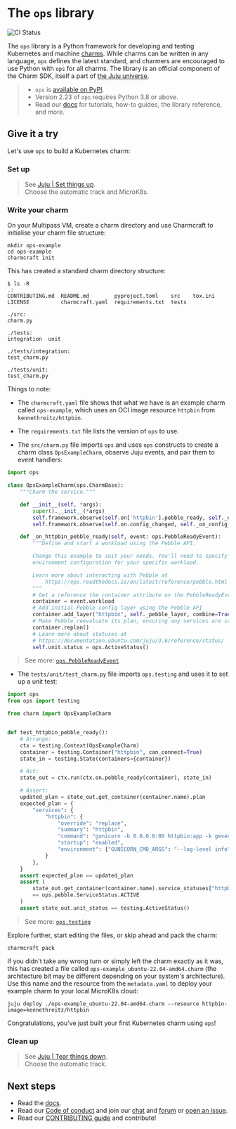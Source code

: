 # The `ops` library

![CI Status](https://github.com/canonical/operator/actions/workflows/framework-tests.yaml/badge.svg)

The `ops` library is a Python framework for developing and testing Kubernetes and machine [charms](https://charmhub.io/). While charms can be written in any language, `ops` defines the latest standard, and charmers are encouraged to use Python with `ops` for all charms. The library is an official component of the Charm SDK, itself a part of [the Juju universe](https://juju.is/).

> - `ops` is  [available on PyPI](https://pypi.org/project/ops/).
> - Version 2.23 of `ops` requires Python 3.8 or above.
> - Read our [docs](https://documentation.ubuntu.com/ops/2.23/) for tutorials, how-to guides, the library reference, and more.

## Give it a try

Let's use `ops` to build a Kubernetes charm:

### Set up

> See [Juju | Set things up](https://documentation.ubuntu.com/juju/3.6/howto/manage-your-deployment/manage-your-deployment-environment/#set-things-up). <br> Choose the automatic track and MicroK8s.


### Write your charm

On your Multipass VM, create a charm directory and use Charmcraft to initialise your charm file structure:

```shell-script
mkdir ops-example
cd ops-example
charmcraft init
```
This has created a standard charm directory structure:

```shell-script
$ ls -R
.:
CONTRIBUTING.md  README.md        pyproject.toml    src    tox.ini
LICENSE          charmcraft.yaml  requirements.txt  tests

./src:
charm.py

./tests:
integration  unit

./tests/integration:
test_charm.py

./tests/unit:
test_charm.py
```

Things to note:

- The `charmcraft.yaml` file shows that what we have is an example charm called `ops-example`, which uses an OCI image resource `httpbin` from `kennethreitz/httpbin`.

- The `requirements.txt` file lists the version of `ops` to use.

- The `src/charm.py` file imports `ops` and uses `ops` constructs to create a charm class `OpsExampleCharm`, observe Juju events, and pair them to event handlers:

```python
import ops

class OpsExampleCharm(ops.CharmBase):
    """Charm the service."""

    def __init__(self, *args):
        super().__init__(*args)
        self.framework.observe(self.on['httpbin'].pebble_ready, self._on_httpbin_pebble_ready)
        self.framework.observe(self.on.config_changed, self._on_config_changed)

    def _on_httpbin_pebble_ready(self, event: ops.PebbleReadyEvent):
        """Define and start a workload using the Pebble API.

        Change this example to suit your needs. You'll need to specify the right entrypoint and
        environment configuration for your specific workload.

        Learn more about interacting with Pebble at
            https://ops.readthedocs.io/en/latest/reference/pebble.html
        """
        # Get a reference the container attribute on the PebbleReadyEvent
        container = event.workload
        # Add initial Pebble config layer using the Pebble API
        container.add_layer("httpbin", self._pebble_layer, combine=True)
        # Make Pebble reevaluate its plan, ensuring any services are started if enabled.
        container.replan()
        # Learn more about statuses at
        # https://documentation.ubuntu.com/juju/3.6/reference/status/
        self.unit.status = ops.ActiveStatus()
```

> See more: [`ops.PebbleReadyEvent`](https://ops.readthedocs.io/en/latest/reference/ops.html#ops.PebbleReadyEvent)

- The `tests/unit/test_charm.py` file imports `ops.testing` and uses it to set up a unit test:

```python
import ops
from ops import testing

from charm import OpsExampleCharm


def test_httpbin_pebble_ready():
    # Arrange:
    ctx = testing.Context(OpsExampleCharm)
    container = testing.Container("httpbin", can_connect=True)
    state_in = testing.State(containers={container})

    # Act:
    state_out = ctx.run(ctx.on.pebble_ready(container), state_in)

    # Assert:
    updated_plan = state_out.get_container(container.name).plan
    expected_plan = {
        "services": {
            "httpbin": {
                "override": "replace",
                "summary": "httpbin",
                "command": "gunicorn -b 0.0.0.0:80 httpbin:app -k gevent",
                "startup": "enabled",
                "environment": {"GUNICORN_CMD_ARGS": "--log-level info"},
            }
        },
    }
    assert expected_plan == updated_plan
    assert (
        state_out.get_container(container.name).service_statuses["httpbin"]
        == ops.pebble.ServiceStatus.ACTIVE
    )
    assert state_out.unit_status == testing.ActiveStatus()
```

> See more: [`ops.testing`](https://ops.readthedocs.io/en/latest/reference/ops-testing.html)


Explore further, start editing the files, or skip ahead and pack the charm:

```shell-script
charmcraft pack
```

If you didn't take any wrong turn or simply left the charm exactly as it was, this has created a file called `ops-example_ubuntu-22.04-amd64.charm` (the architecture bit may be different depending on your system's architecture). Use this name and the resource from the `metadata.yaml` to deploy your example charm to your local MicroK8s cloud:

```shell-script
juju deploy ./ops-example_ubuntu-22.04-amd64.charm --resource httpbin-image=kennethreitz/httpbin
```

Congratulations, you’ve just built your first Kubernetes charm using `ops`!

### Clean up

> See [Juju | Tear things down](https://documentation.ubuntu.com/juju/3.6/howto/manage-your-deployment/manage-your-deployment-environment/#tear-things-down). <br> Choose the automatic track.

## Next steps

- Read the [docs](https://documentation.ubuntu.com/ops/2.23/).
- Read our [Code of conduct](https://ubuntu.com/community/code-of-conduct) and join our [chat](https://matrix.to/#/#charmhub-ops:ubuntu.com) and [forum](https://discourse.charmhub.io/) or [open an issue](https://github.com/canonical/operator/issues).
- Read our [CONTRIBUTING guide](https://github.com/canonical/operator/blob/main/HACKING.md) and contribute!
